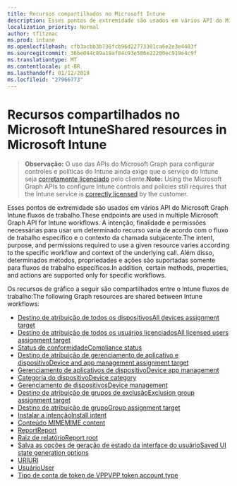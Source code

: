 ```yaml
---
title: Recursos compartilhados no Microsoft Intune
description: Esses pontos de extremidade são usados em vários API do Microsoft Graph Intune fluxos de trabalho.  A intenção, finalidade e permissões necessárias para usar um determinado recurso varia de acordo com o fluxo de trabalho específico e o contexto da chamada subjacente.  Além disso, determinados métodos, propriedades e ações são suportadas somente para fluxos de trabalho específicos.
localization_priority: Normal
author: tfitzmac
ms.prod: intune
ms.openlocfilehash: cfb3acbb3b736fcb96d22773301ca6e2e3e4403f
ms.sourcegitcommit: 36be044c89a19af84c93e586e22200ec919e4c9f
ms.translationtype: MT
ms.contentlocale: pt-BR
ms.lasthandoff: 01/12/2019
ms.locfileid: "27966773"
---
```

# <a name="shared-resources-in-microsoft-intune"></a><span data-ttu-id="34ab8-105">Recursos compartilhados no Microsoft Intune</span><span class="sxs-lookup"><span data-stu-id="34ab8-105">Shared resources in Microsoft Intune</span></span>

> <span data-ttu-id="34ab8-106">**Observação:** O uso das APIs do Microsoft Graph para configurar controles e políticas do Intune ainda exige que o serviço do Intune seja [corretamente licenciado](https://www.microsoft.com/en-us/cloud-platform/microsoft-intune-pricing) pelo cliente.</span><span class="sxs-lookup"><span data-stu-id="34ab8-106">**Note:** Using the Microsoft Graph APIs to configure Intune controls and policies still requires that the Intune service is [correctly licensed](https://www.microsoft.com/en-us/cloud-platform/microsoft-intune-pricing) by the customer.</span></span>

<span data-ttu-id="34ab8-107">Esses pontos de extremidade são usados em vários API do Microsoft Graph Intune fluxos de trabalho.</span><span class="sxs-lookup"><span data-stu-id="34ab8-107">These endpoints are used in multiple Microsoft Graph API for Intune workflows.</span></span>  <span data-ttu-id="34ab8-108">A intenção, finalidade e permissões necessárias para usar um determinado recurso varia de acordo com o fluxo de trabalho específico e o contexto da chamada subjacente.</span><span class="sxs-lookup"><span data-stu-id="34ab8-108">The intent, purpose, and permissions required to use a given resource varies according to the specific workflow and context of the underlying call.</span></span>  <span data-ttu-id="34ab8-109">Além disso, determinados métodos, propriedades e ações são suportadas somente para fluxos de trabalho específicos.</span><span class="sxs-lookup"><span data-stu-id="34ab8-109">In addition, certain methods, properties, and actions are supported only for specific workflows.</span></span>

<span data-ttu-id="34ab8-110">Os recursos de gráfico a seguir são compartilhados entre o Intune fluxos de trabalho:</span><span class="sxs-lookup"><span data-stu-id="34ab8-110">The following Graph resources are shared between Intune workflows:</span></span>  

- [<span data-ttu-id="34ab8-111">Destino de atribuição de todos os dispositivos</span><span class="sxs-lookup"><span data-stu-id="34ab8-111">All devices assignment target</span></span>](intune-shared-alldevicesassignmenttarget.md)
- [<span data-ttu-id="34ab8-112">Destino de atribuição de todos os usuários licenciados</span><span class="sxs-lookup"><span data-stu-id="34ab8-112">All licensed users assignment target</span></span>](intune-shared-alllicensedusersassignmenttarget.md)
- [<span data-ttu-id="34ab8-113">Status de conformidade</span><span class="sxs-lookup"><span data-stu-id="34ab8-113">Compliance status</span></span>](intune-shared-compliancestatus.md)
- [<span data-ttu-id="34ab8-114">Destino de atribuição de gerenciamento de aplicativo e dispositivo</span><span class="sxs-lookup"><span data-stu-id="34ab8-114">Device and app management assignment target</span></span>](intune-shared-deviceandappmanagementassignmenttarget.md)
- [<span data-ttu-id="34ab8-115">Gerenciamento de aplicativos de dispositivo</span><span class="sxs-lookup"><span data-stu-id="34ab8-115">Device app management</span></span>](intune-shared-deviceappmanagement.md)
- [<span data-ttu-id="34ab8-116">Categoria do dispositivo</span><span class="sxs-lookup"><span data-stu-id="34ab8-116">Device category</span></span>](intune-shared-devicecategory.md)
- [<span data-ttu-id="34ab8-117">Gerenciamento de dispositivos</span><span class="sxs-lookup"><span data-stu-id="34ab8-117">Device management</span></span>](intune-shared-devicemanagement.md)
- [<span data-ttu-id="34ab8-118">Destino de atribuição de grupos de exclusão</span><span class="sxs-lookup"><span data-stu-id="34ab8-118">Exclusion group assignment target</span></span>](intune-shared-exclusiongroupassignmenttarget.md)
- [<span data-ttu-id="34ab8-119">Destino de atribuição de grupo</span><span class="sxs-lookup"><span data-stu-id="34ab8-119">Group assignment target</span></span>](intune-shared-groupassignmenttarget.md)
- [<span data-ttu-id="34ab8-120">Instalar a intenção</span><span class="sxs-lookup"><span data-stu-id="34ab8-120">Install intent</span></span>](intune-shared-installintent.md)
- [<span data-ttu-id="34ab8-121">Conteúdo MIME</span><span class="sxs-lookup"><span data-stu-id="34ab8-121">MIME content</span></span>](intune-shared-mimecontent.md)
- [<span data-ttu-id="34ab8-122">Report</span><span class="sxs-lookup"><span data-stu-id="34ab8-122">Report</span></span>](intune-shared-report.md)
- [<span data-ttu-id="34ab8-123">Raiz de relatório</span><span class="sxs-lookup"><span data-stu-id="34ab8-123">Report root</span></span>](intune-shared-reportroot.md)
- [<span data-ttu-id="34ab8-124">Salva as opções de geração de estado da interface do usuário</span><span class="sxs-lookup"><span data-stu-id="34ab8-124">Saved UI state generation options</span></span>](intune-shared-saveduistategenerationoptions.md)
- [<span data-ttu-id="34ab8-125">URI</span><span class="sxs-lookup"><span data-stu-id="34ab8-125">URI</span></span>](intune-shared-uri.md)
- [<span data-ttu-id="34ab8-126">Usuário</span><span class="sxs-lookup"><span data-stu-id="34ab8-126">User</span></span>](intune-shared-user.md)
- [<span data-ttu-id="34ab8-127">Tipo de conta de token de VPP</span><span class="sxs-lookup"><span data-stu-id="34ab8-127">VPP token account type</span></span>](intune-shared-vpptokenaccounttype.md)
